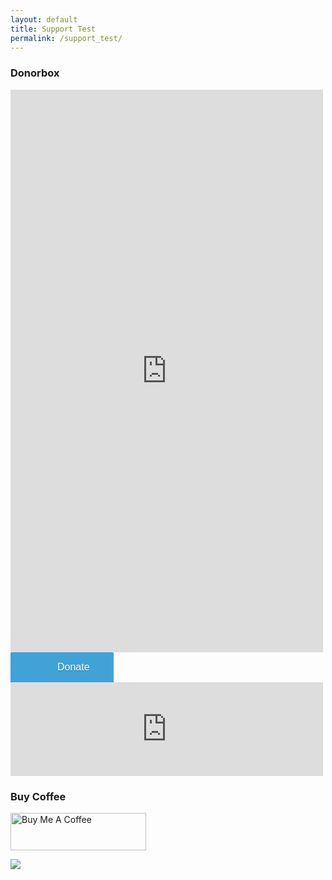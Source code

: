 ```yaml
---
layout: default
title: Support Test
permalink: /support_test/
---
```


### Donorbox

<div>
<script src="https://donorbox.org/widget.js" paypalExpress="false"></script><iframe allowpaymentrequest="" frameborder="0" height="900px" name="donorbox" scrolling="no" seamless="seamless" src="https://donorbox.org/embed/app-hosting-support" style="max-width: 500px; min-width: 250px; max-height:none!important" width="100%"></iframe>

<script type="text/javascript" defer src="https://donorbox.org/install-popup-button.js"></script><a class="dbox-donation-button" style="background: #41a2d8 url(https://donorbox.org/images/red_logo.png) no-repeat 37px;color: #fff;text-decoration: none;font-family: Verdana,sans-serif;display: inline-block;font-size: 16px;padding: 15px 38px;padding-left: 75px;-webkit-border-radius: 2px;-moz-border-radius: 2px;border-radius: 2px;box-shadow: 0 1px 0 0 #1f5a89;text-shadow: 0 1px rgba(0, 0, 0, 0.3);" href="https://donorbox.org/app-hosting-support">Donate</a>

<script src="https://donorbox.org/widget.js" paypalExpress="false"></script><iframe frameborder="0" name="donorbox" scrolling="no" seamless="seamless" src="https://donorbox.org/embed/app-hosting-support?only_donor_wall=true" style="width: 100%; max-width:500px; min-width:310px; max-height: none !important"></iframe>
</div>

### Buy Coffee

<script type="text/javascript" src="https://cdnjs.buymeacoffee.com/1.0.0/button.prod.min.js" data-name="bmc-button" data-slug="bsolomon" data-color="#FFDD00" data-emoji=""  data-font="Arial" data-text="Buy me a coffee" data-outline-color="#000000" data-font-color="#000000" data-coffee-color="#ffffff" ></script>

<a href="https://www.buymeacoffee.com/bsolomon" target="_blank"><img src="https://cdn.buymeacoffee.com/buttons/v2/arial-yellow.png" alt="Buy Me A Coffee" style="height: 60px !important;width: 217px !important;" ></a>


<a href="https://www.buymeacoffee.com/bsolomon"><img src="https://img.buymeacoffee.com/button-api/?text=Buy me a coffee&emoji=&slug=bsolomon&button_colour=FFDD00&font_colour=000000&font_family=Arial&outline_colour=000000&coffee_colour=ffffff"></a>

<script data-name="BMC-Widget" data-cfasync="false" src="https://cdnjs.buymeacoffee.com/1.0.0/widget.prod.min.js" data-id="bsolomon" data-description="Support me on Buy me a coffee!" data-message="" data-color="#5F7FFF" data-position="Right" data-x_margin="18" data-y_margin="18"></script>